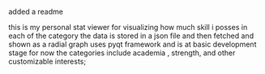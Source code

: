 added a readme

this is my personal stat viewer for visualizing how much skill i posses in each of the category the data is stored in a json file and then fetched and shown as a radial graph
uses pyqt framework and is at basic development stage 
for now the categories include academia , strength, and other customizable interests;
